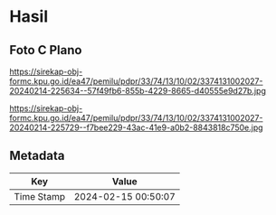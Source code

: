 # Hasil

## Foto C Plano

https://sirekap-obj-formc.kpu.go.id/ea47/pemilu/pdpr/33/74/13/10/02/3374131002027-20240214-225634--57f49fb6-855b-4229-8665-d40555e9d27b.jpg

https://sirekap-obj-formc.kpu.go.id/ea47/pemilu/pdpr/33/74/13/10/02/3374131002027-20240214-225729--f7bee229-43ac-41e9-a0b2-8843818c750e.jpg


## Metadata

| Key        | Value               |
| ---------- | ------------------- |
| Time Stamp | 2024-02-15 00:50:07 |



